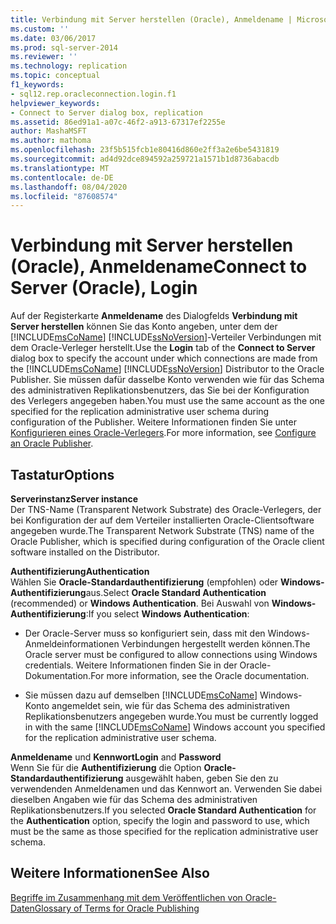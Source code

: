 ```yaml
---
title: Verbindung mit Server herstellen (Oracle), Anmeldename | Microsoft-Dokumentation
ms.custom: ''
ms.date: 03/06/2017
ms.prod: sql-server-2014
ms.reviewer: ''
ms.technology: replication
ms.topic: conceptual
f1_keywords:
- sql12.rep.oracleconnection.login.f1
helpviewer_keywords:
- Connect to Server dialog box, replication
ms.assetid: 86ed91a1-a07c-46f2-a913-67317ef2255e
author: MashaMSFT
ms.author: mathoma
ms.openlocfilehash: 23f5b515fcb1e80416d860e2ff3a2e6be5431819
ms.sourcegitcommit: ad4d92dce894592a259721a1571b1d8736abacdb
ms.translationtype: MT
ms.contentlocale: de-DE
ms.lasthandoff: 08/04/2020
ms.locfileid: "87608574"
---
```

# <a name="connect-to-server-oracle-login"></a><span data-ttu-id="f12b4-102">Verbindung mit Server herstellen (Oracle), Anmeldename</span><span class="sxs-lookup"><span data-stu-id="f12b4-102">Connect to Server (Oracle), Login</span></span>
  <span data-ttu-id="f12b4-103">Auf der Registerkarte **Anmeldename** des Dialogfelds **Verbindung mit Server herstellen** können Sie das Konto angeben, unter dem der [!INCLUDE[msCoName](../../includes/msconame-md.md)] [!INCLUDE[ssNoVersion](../../includes/ssnoversion-md.md)]-Verteiler Verbindungen mit dem Oracle-Verleger herstellt.</span><span class="sxs-lookup"><span data-stu-id="f12b4-103">Use the **Login** tab of the **Connect to Server** dialog box to specify the account under which connections are made from the [!INCLUDE[msCoName](../../includes/msconame-md.md)] [!INCLUDE[ssNoVersion](../../includes/ssnoversion-md.md)] Distributor to the Oracle Publisher.</span></span> <span data-ttu-id="f12b4-104">Sie müssen dafür dasselbe Konto verwenden wie für das Schema des administrativen Replikationsbenutzers, das Sie bei der Konfiguration des Verlegers angegeben haben.</span><span class="sxs-lookup"><span data-stu-id="f12b4-104">You must use the same account as the one specified for the replication administrative user schema during configuration of the Publisher.</span></span> <span data-ttu-id="f12b4-105">Weitere Informationen finden Sie unter [Konfigurieren eines Oracle-Verlegers](non-sql/configure-an-oracle-publisher.md).</span><span class="sxs-lookup"><span data-stu-id="f12b4-105">For more information, see [Configure an Oracle Publisher](non-sql/configure-an-oracle-publisher.md).</span></span>  
  
## <a name="options"></a><span data-ttu-id="f12b4-106">Tastatur</span><span class="sxs-lookup"><span data-stu-id="f12b4-106">Options</span></span>  
 <span data-ttu-id="f12b4-107">**Serverinstanz**</span><span class="sxs-lookup"><span data-stu-id="f12b4-107">**Server instance**</span></span>  
 <span data-ttu-id="f12b4-108">Der TNS-Name (Transparent Network Substrate) des Oracle-Verlegers, der bei Konfiguration der auf dem Verteiler installierten Oracle-Clientsoftware angegeben wurde.</span><span class="sxs-lookup"><span data-stu-id="f12b4-108">The Transparent Network Substrate (TNS) name of the Oracle Publisher, which is specified during configuration of the Oracle client software installed on the Distributor.</span></span>  
  
 <span data-ttu-id="f12b4-109">**Authentifizierung**</span><span class="sxs-lookup"><span data-stu-id="f12b4-109">**Authentication**</span></span>  
 <span data-ttu-id="f12b4-110">Wählen Sie **Oracle-Standardauthentifizierung** (empfohlen) oder **Windows-Authentifizierung**aus.</span><span class="sxs-lookup"><span data-stu-id="f12b4-110">Select **Oracle Standard Authentication** (recommended) or **Windows Authentication**.</span></span> <span data-ttu-id="f12b4-111">Bei Auswahl von **Windows-Authentifizierung**:</span><span class="sxs-lookup"><span data-stu-id="f12b4-111">If you select **Windows Authentication**:</span></span>  
  
-   <span data-ttu-id="f12b4-112">Der Oracle-Server muss so konfiguriert sein, dass mit den Windows-Anmeldeinformationen Verbindungen hergestellt werden können.</span><span class="sxs-lookup"><span data-stu-id="f12b4-112">The Oracle server must be configured to allow connections using Windows credentials.</span></span> <span data-ttu-id="f12b4-113">Weitere Informationen finden Sie in der Oracle-Dokumentation.</span><span class="sxs-lookup"><span data-stu-id="f12b4-113">For more information, see the Oracle documentation.</span></span>  
  
-   <span data-ttu-id="f12b4-114">Sie müssen dazu auf demselben [!INCLUDE[msCoName](../../includes/msconame-md.md)] Windows-Konto angemeldet sein, wie für das Schema des administrativen Replikationsbenutzers angegeben wurde.</span><span class="sxs-lookup"><span data-stu-id="f12b4-114">You must be currently logged in with the same [!INCLUDE[msCoName](../../includes/msconame-md.md)] Windows account you specified for the replication administrative user schema.</span></span>  
  
 <span data-ttu-id="f12b4-115">**Anmeldename** und **Kennwort**</span><span class="sxs-lookup"><span data-stu-id="f12b4-115">**Login** and **Password**</span></span>  
 <span data-ttu-id="f12b4-116">Wenn Sie für die **Authentifizierung** die Option **Oracle-Standardauthentifizierung** ausgewählt haben, geben Sie den zu verwendenden Anmeldenamen und das Kennwort an. Verwenden Sie dabei dieselben Angaben wie für das Schema des administrativen Replikationsbenutzers.</span><span class="sxs-lookup"><span data-stu-id="f12b4-116">If you selected **Oracle Standard Authentication** for the **Authentication** option, specify the login and password to use, which must be the same as those specified for the replication administrative user schema.</span></span>  
  
## <a name="see-also"></a><span data-ttu-id="f12b4-117">Weitere Informationen</span><span class="sxs-lookup"><span data-stu-id="f12b4-117">See Also</span></span>  
 [<span data-ttu-id="f12b4-118">Begriffe im Zusammenhang mit dem Veröffentlichen von Oracle-Daten</span><span class="sxs-lookup"><span data-stu-id="f12b4-118">Glossary of Terms for Oracle Publishing</span></span>](non-sql/glossary-of-terms-for-oracle-publishing.md)  
  
  
